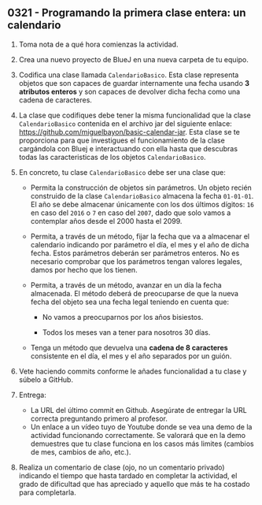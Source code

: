 ## 0321 - Programando la primera clase entera: un calendario

1. Toma nota de a qué hora comienzas la actividad.

2. Crea una nuevo proyecto de BlueJ en una nueva carpeta de tu equipo.

3. Codifica una clase llamada `CalendarioBasico`. Esta clase representa objetos que son capaces de guardar internamente una fecha usando __3 atributos enteros__ y son capaces de devolver dicha fecha como una cadena de caracteres. 

4. La clase que codifiques debe tener la misma funcionalidad que la clase `CalendarioBasico` contenida en el archivo jar del siguiente enlace: https://github.com/miguelbayon/basic-calendar-jar. Esta clase se te proporciona para que investigues el funcionamiento de la clase cargándola con Bluej e interactuando con ella hasta que descubras todas las caracteristicas de los objetos `CalendarioBasico`.

5. En concreto, tu clase `CalendarioBasico` debe ser una clase que:

    * Permita la construcción de objetos sin parámetros. Un objeto recién construido de la clase `CalendarioBasico` almacena la fecha `01-01-01`. El año se debe almacenar únicamente con los dos últimos dígitos: `16` en caso del `2016` o `7` en caso del `2007`, dado que solo vamos a contemplar años desde el 2000 hasta el 2099.

    * Permita, a través de un método, fijar la fecha que va a almacenar el calendario indicando por parámetro el día, el mes y el año de dicha fecha. Estos parámetros deberán ser parámetros enteros. No es necesario comprobar que los parámetros tengan valores legales, damos por hecho que los tienen.

    * Permita, a través de un método, avanzar en un día la fecha almacenada. El método deberá de preocuparse de que la nueva fecha del objeto sea una fecha legal teniendo en cuenta que:

         * No vamos a preocuparnos por los años bisiestos.
  
         * Todos los meses van a tener para nosotros 30 días.  

    * Tenga un método que devuelva una __cadena de 8 caracteres__ consistente en el día, el mes y el año separados por un guión.

6. Vete haciendo commits conforme le añades funcionalidad a tu clase y súbelo a GitHub.

7. Entrega:

    * La URL del último commit en Github. Asegúrate de entregar la URL correcta preguntando primero al profesor.
    * Un enlace a un vídeo tuyo de Youtube donde se vea una demo de la actividad funcionando correctamente. Se valorará que en la demo demuestres que tu clase funciona en los casos más limites (cambios de mes, cambios de año, etc.).

8. Realiza un comentario de clase (ojo, no un comentario privado) indicando el tiempo que hasta tardado en completar la actividad, el grado de dificultad que has apreciado y aquello que más te ha costado para completarla.
